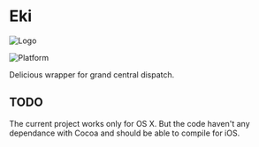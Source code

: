 
# Eki

![Logo](/kodlian/Eki/raw/master/logo.png)

![Platform](http://img.shields.io/badge/platform-MacOS-orange.svg?style=flat)

Delicious wrapper for grand central dispatch.

## TODO

The current project works only for OS X. But the code haven't any dependance with Cocoa and should be able to compile for iOS.
